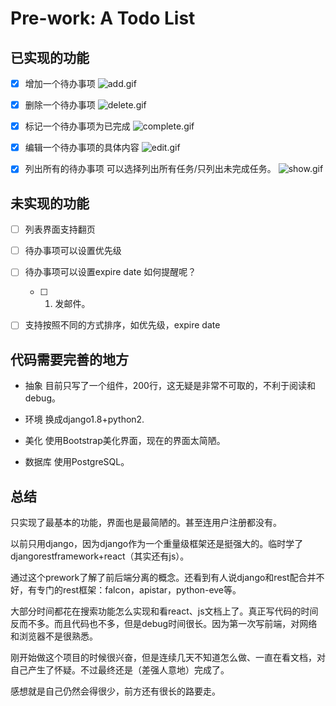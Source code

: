 # Pre-work: A Todo List

## 已实现的功能

- [x] 增加一个待办事项
  ![add.gif](https://i.loli.net/2019/04/03/5ca4ae2bbeb33.gif)

- [x] 删除一个待办事项
  ![delete.gif](https://i.loli.net/2019/04/03/5ca4ae29e92ef.gif)

- [x] 标记一个待办事项为已完成
  ![complete.gif](https://i.loli.net/2019/04/03/5ca4ae28c2ab6.gif)

- [x] 编辑一个待办事项的具体内容
  ![edit.gif](https://i.loli.net/2019/04/03/5ca4ae2b835d0.gif)

- [x] 列出所有的待办事项
  可以选择列出所有任务/只列出未完成任务。
  ![show.gif](https://i.loli.net/2019/04/03/5ca4ae2b41113.gif)

## 未实现的功能

- [ ] 列表界面支持翻页
- [ ] 待办事项可以设置优先级
- [ ] 待办事项可以设置expire date
  如何提醒呢？
  - [ ] 1. 发邮件。
- [ ] 支持按照不同的方式排序，如优先级，expire date


## 代码需要完善的地方

* 抽象
  目前只写了一个组件，200行，这无疑是非常不可取的，不利于阅读和debug。

* 环境
  换成django1.8+python2.

* 美化
  使用Bootstrap美化界面，现在的界面太简陋。

* 数据库
  使用PostgreSQL。

## 总结

只实现了最基本的功能，界面也是最简陋的。甚至连用户注册都没有。

以前只用django，因为django作为一个重量级框架还是挺强大的。临时学了djangorestframework+react（其实还有js）。

通过这个prework了解了前后端分离的概念。还看到有人说django和rest配合并不好，有专门的rest框架：falcon，apistar，python-eve等。

大部分时间都花在搜索功能怎么实现和看react、js文档上了。真正写代码的时间反而不多。而且代码也不多，但是debug时间很长。因为第一次写前端，对网络和浏览器不是很熟悉。

刚开始做这个项目的时候很兴奋，但是连续几天不知道怎么做、一直在看文档，对自己产生了怀疑。不过最终还是（差强人意地）完成了。

感想就是自己仍然会得很少，前方还有很长的路要走。

